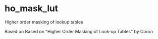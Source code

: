 # ho_mask_lut
Higher order masking of lookup tables

Based on Based on "Higher Order Masking of Look-up Tables" by Coron
